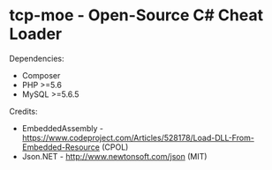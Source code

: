 # tcp-moe - Open-Source C# Cheat Loader

Dependencies:
- Composer  
- PHP >=5.6  
- MySQL >=5.6.5  

Credits:
- EmbeddedAssembly - https://www.codeproject.com/Articles/528178/Load-DLL-From-Embedded-Resource (CPOL)
- Json.NET - http://www.newtonsoft.com/json (MIT)
